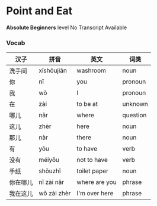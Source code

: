 # Point and Eat
**Absolute Beginners** level
No Transcript Available
### Vocab
|汉子|拼音|英文|词类|
|----|----|----|----|
|洗手间|xǐshǒujiān|washroom|noun|
|你|nǐ|you|pronoun|
|我|wǒ|I|pronoun|
|在|zài|to be at|unknown|
|哪儿|nǎr|where|question|
|这儿|zhèr|here|noun|
|那儿|nàr|there|noun|
|有|yǒu|to have|verb|
|没有|méiyǒu|not to have|verb|
|手纸|shǒuzhǐ|toilet paper|noun|
|你在哪儿|nǐ zài nǎr|where are you|phrase|
|我在这儿|wǒ zài zhèr|I'm over here|phrase|